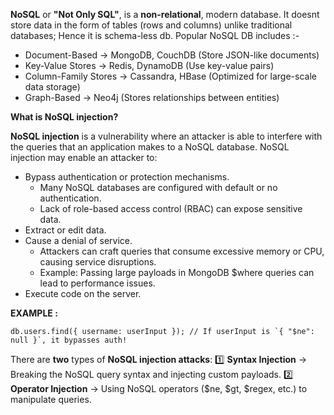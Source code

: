 **NoSQL** or **"Not Only SQL"**, is a **non-relational**, modern database.
It doesnt store data in the form of tables (rows and columns) unlike traditional databases; Hence it is schema-less db.
Popular NoSQL DB includes :-
 - Document-Based → MongoDB, CouchDB (Store JSON-like documents)
 - Key-Value Stores → Redis, DynamoDB (Use key-value pairs)
 - Column-Family Stores → Cassandra, HBase (Optimized for large-scale data storage)
 - Graph-Based → Neo4j (Stores relationships between entities)

**What is NoSQL injection?**

**NoSQL injection** is a vulnerability where an attacker is able to interfere with the queries that an application makes to a NoSQL database. NoSQL injection may enable an attacker to:
 - Bypass authentication or protection mechanisms.
   - Many NoSQL databases are configured with default or no authentication.
   - Lack of role-based access control (RBAC) can expose sensitive data.
 - Extract or edit data.
 - Cause a denial of service.
   - Attackers can craft queries that consume excessive memory or CPU, causing service disruptions.
   - Example: Passing large payloads in MongoDB $where queries can lead to performance issues.
 - Execute code on the server.

**EXAMPLE :**
```
db.users.find({ username: userInput }); // If userInput is `{ "$ne": null }`, it bypasses auth!
```

There are **two** types of **NoSQL injection attacks**:
1️⃣ **Syntax Injection** → Breaking the NoSQL query syntax and injecting custom payloads.
2️⃣ **Operator Injection** → Using NoSQL operators ($ne, $gt, $regex, etc.) to manipulate queries.
